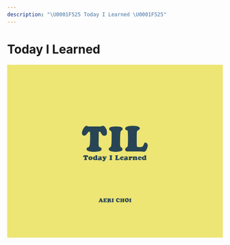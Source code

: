 ```yaml
---
description: "\U0001F525 Today I Learned \U0001F525"
---
```


# Today I Learned

![](.gitbook/assets/main%20%281%29.png)

